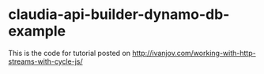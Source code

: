 # claudia-api-builder-dynamo-db-example
This is the code for tutorial posted on http://ivanjov.com/working-with-http-streams-with-cycle-js/
